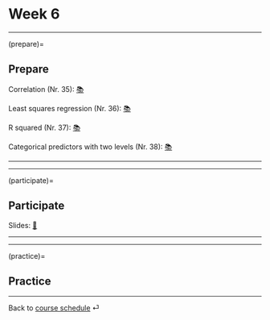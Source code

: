 # Week 6



---

(prepare)=
## Prepare

Correlation (Nr. 35): [📚](https://openintro-ims.netlify.app/model-slr.html#describing-linear-relationships-with-correlation)

Least squares regression (Nr. 36): [📚](https://openintro-ims.netlify.app/model-slr.html#least-squares-regression)

R squared (Nr. 37): [📚](https://openintro-ims.netlify.app/model-slr.html#r-squared)

Categorical predictors with two levels (Nr. 38): [📚](https://openintro-ims.netlify.app/model-slr.html#categorical-predictor-two-levels)


---

---


(participate)=
## Participate


Slides: [📑](https://drive.google.com/file/d/10DuEFUE-BVH1NYf84KyXeYA1Ajdre-0I/view?usp=sharing)



---

---


(practice)=
## Practice





---

Back to [course schedule](../docs/course-schedule.md) ⏎
